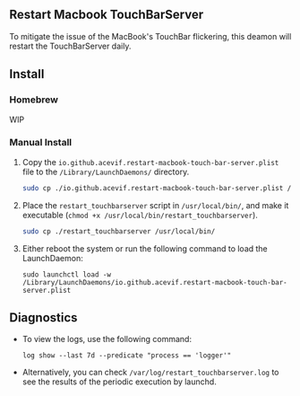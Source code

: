 ##  Restart Macbook TouchBarServer

To mitigate the issue of the MacBook's TouchBar flickering, this deamon will restart the TouchBarServer daily.

## Install

### Homebrew

WIP

### Manual Install

1. Copy the `io.github.acevif.restart-macbook-touch-bar-server.plist` file to the `/Library/LaunchDaemons/` directory.
   ```zsh
   sudo cp ./io.github.acevif.restart-macbook-touch-bar-server.plist /Library/LaunchDaemons/
   ```
2. Place the `restart_touchbarserver` script in `/usr/local/bin/`, and make it executable (`chmod +x /usr/local/bin/restart_touchbarserver`).
   ```zsh
   sudo cp ./restart_touchbarserver /usr/local/bin/
   ```
3. Either reboot the system or run the following command to load the LaunchDaemon:
   ```
   sudo launchctl load -w /Library/LaunchDaemons/io.github.acevif.restart-macbook-touch-bar-server.plist
   ```

## Diagnostics

- To view the logs, use the following command:
  ```
  log show --last 7d --predicate "process == 'logger'"
  ```
- Alternatively, you can check `/var/log/restart_touchbarserver.log` to see the results of the periodic execution by launchd.

